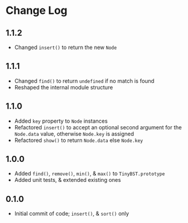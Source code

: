 # Change Log

## 1.1.2
- Changed `insert()` to return the new `Node`

## 1.1.1
- Changed `find()` to return `undefined` if no match is found
- Reshaped the internal module structure

## 1.1.0
- Added `key` property to `Node` instances
- Refactored `insert()` to accept an optional second argument for the `Node.data` value, otherwise `Node.key` is assigned
- Refactored `show()` to return `Node.data` else `Node.key`

## 1.0.0
- Added `find()`, `remove()`, `min()`, & `max()` to `TinyBST.prototype`
- Added unit tests, & extended existing ones

## 0.1.0
- Initial commit of code; `insert()`, & `sort()` only
